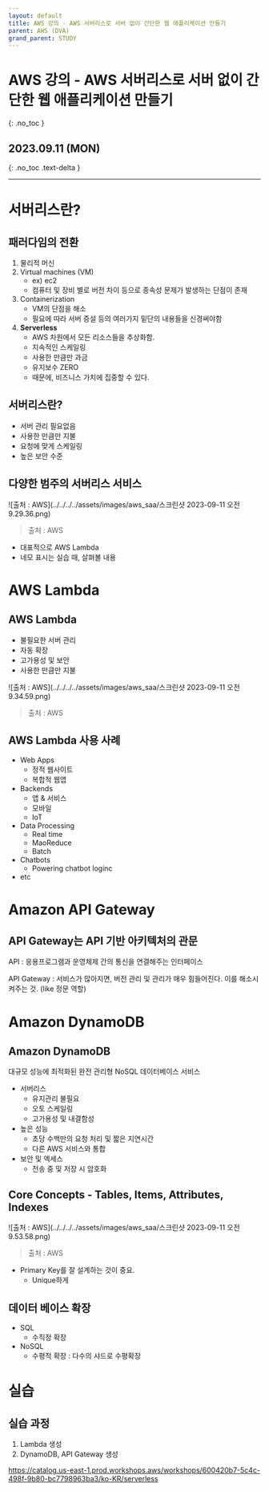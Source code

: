 ```yaml
---
layout: default
title: AWS 강의 - AWS 서버리스로 서버 없이 간단한 웹 애플리케이션 만들기
parent: AWS (DVA)
grand_parent: STUDY
---
```


# AWS 강의 - AWS 서버리스로 서버 없이 간단한 웹 애플리케이션 만들기
{: .no_toc }

## 2023.09.11 (MON)
{: .no_toc .text-delta }

---

# 서버리스란?

## 패러다임의 전환

1. 물리적 머신
2. Virtual machines (VM) 
    - ex) ec2
    - 컴퓨터 및 장비 별로 버전 차이 등으로 종속성 문제가 발생하는 단점이 존재
3. Containerization
    - VM의 단점을 해소
    - 필요에 따라 서버 증설 등의 여러가지 밑단의 내용들을 신경써야함
4. **Serverless**
    - AWS 차원에서 모든 리소스들을 추상화함.
    - 지속적인 스케일링
    - 사용한 만큼만 과금
    - 유지보수 ZERO
    - 때문에, 비즈니스 가치에 집중할 수 있다.

## 서버리스란?

- 서버 관리 필요없음
- 사용한 만큼만 지불
- 요청에 맞게 스케일링
- 높은 보안 수준

## 다양한 범주의 서버리스 서비스

![출처 : AWS](../../../../assets/images/aws_saa/스크린샷 2023-09-11 오전 9.29.36.png)
> 출처 : AWS

- 대표적으로 AWS Lambda
- 네모 표시는 실습 때, 살펴볼 내용


# AWS Lambda

## AWS Lambda

- 불필요한 서버 관리
- 자동 확장
- 고가용성 및 보안
- 사용한 만큼만 지불

![출처 : AWS](../../../../assets/images/aws_saa/스크린샷 2023-09-11 오전 9.34.59.png)
> 출처 : AWS

## AWS Lambda 사용 사례

- Web Apps
    - 정적 웹사이트
    - 복합적 웹앱
- Backends
    - 앱 & 서비스
    - 모바일
    - IoT
- Data Processing
    - Real  time
    - MaoReduce
    - Batch
- Chatbots
    - Powering chatbot loginc
- etc

# Amazon API Gateway

## API Gateway는 API 기반 아키텍처의 관문

API : 응용프로그램과 운영체제 간의 통신을 연결해주는 인터페이스

API Gateway : 서비스가 많아지면, 버전 관리 및 관리가 매우 힘들어진다. 이를 해소시켜주는 것. (like 정문 역할)

# Amazon DynamoDB

## Amazon DynamoDB

대규모 성능에 최적화된 완전 관리형 NoSQL 데이터베이스 서비스

- 서버리스
    - 유지관리 불필요
    - 오토 스케일링
    - 고가용성 및 내결함성
- 높은 성능
    - 초당 수백만의 요청 처리 및 짧은 지연시간
    - 다른 AWS 서비스와 통합
- 보안 및 엑세스
    - 전송 중 및 저장 시 암호화

## Core Concepts - Tables, Items, Attributes, Indexes

![출처 : AWS](../../../../assets/images/aws_saa/스크린샷 2023-09-11 오전 9.53.58.png)
> 출처 : AWS

- Primary Key를 잘 설계하는 것이 중요.
    - Unique하게

## 데이터 베이스 확장

- SQL
    - 수직정 확장
- NoSQL
    - 수평적 확장 : 다수의 샤드로 수평확장

# 실습

## 실습 과정
1. Lambda 생성
2. DynamoDB, API Gateway 생성

https://catalog.us-east-1.prod.workshops.aws/workshops/600420b7-5c4c-498f-9b80-bc7798963ba3/ko-KR/serverless